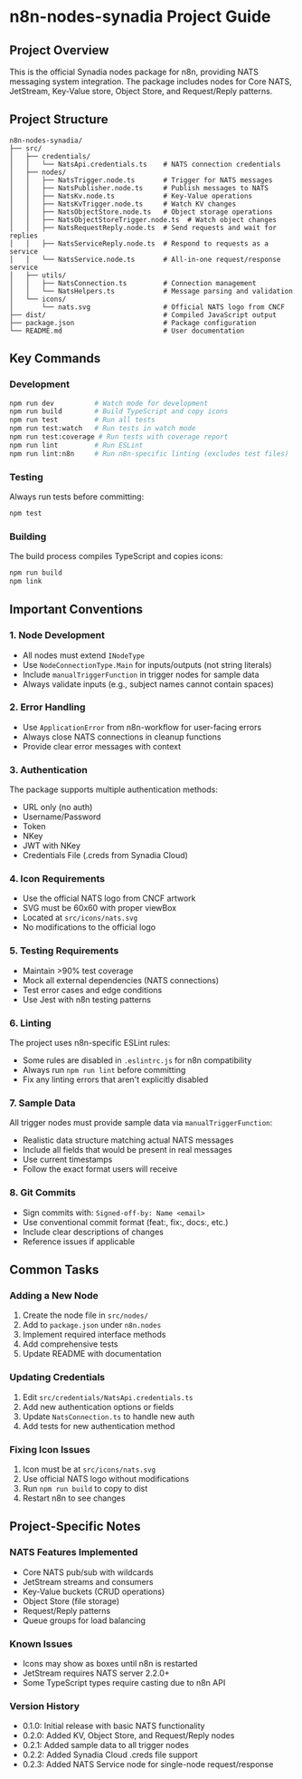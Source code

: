 # n8n-nodes-synadia Project Guide

## Project Overview
This is the official Synadia nodes package for n8n, providing NATS messaging system integration. The package includes nodes for Core NATS, JetStream, Key-Value store, Object Store, and Request/Reply patterns.

## Project Structure
```
n8n-nodes-synadia/
├── src/
│   ├── credentials/
│   │   └── NatsApi.credentials.ts    # NATS connection credentials
│   ├── nodes/
│   │   ├── NatsTrigger.node.ts       # Trigger for NATS messages
│   │   ├── NatsPublisher.node.ts     # Publish messages to NATS
│   │   ├── NatsKv.node.ts            # Key-Value operations
│   │   ├── NatsKvTrigger.node.ts     # Watch KV changes
│   │   ├── NatsObjectStore.node.ts   # Object storage operations
│   │   ├── NatsObjectStoreTrigger.node.ts  # Watch object changes
│   │   ├── NatsRequestReply.node.ts  # Send requests and wait for replies
│   │   ├── NatsServiceReply.node.ts  # Respond to requests as a service
│   │   └── NatsService.node.ts       # All-in-one request/response service
│   ├── utils/
│   │   ├── NatsConnection.ts         # Connection management
│   │   └── NatsHelpers.ts            # Message parsing and validation
│   └── icons/
│       └── nats.svg                  # Official NATS logo from CNCF
├── dist/                             # Compiled JavaScript output
├── package.json                      # Package configuration
└── README.md                         # User documentation
```

## Key Commands

### Development
```bash
npm run dev          # Watch mode for development
npm run build        # Build TypeScript and copy icons
npm run test         # Run all tests
npm run test:watch   # Run tests in watch mode
npm run test:coverage # Run tests with coverage report
npm run lint         # Run ESLint
npm run lint:n8n     # Run n8n-specific linting (excludes test files)
```

### Testing
Always run tests before committing:
```bash
npm test
```

### Building
The build process compiles TypeScript and copies icons:
```bash
npm run build
npm link
```

## Important Conventions

### 1. Node Development
- All nodes must extend `INodeType`
- Use `NodeConnectionType.Main` for inputs/outputs (not string literals)
- Include `manualTriggerFunction` in trigger nodes for sample data
- Always validate inputs (e.g., subject names cannot contain spaces)

### 2. Error Handling
- Use `ApplicationError` from n8n-workflow for user-facing errors
- Always close NATS connections in cleanup functions
- Provide clear error messages with context

### 3. Authentication
The package supports multiple authentication methods:
- URL only (no auth)
- Username/Password
- Token
- NKey
- JWT with NKey
- Credentials File (.creds from Synadia Cloud)

### 4. Icon Requirements
- Use the official NATS logo from CNCF artwork
- SVG must be 60x60 with proper viewBox
- Located at `src/icons/nats.svg`
- No modifications to the official logo

### 5. Testing Requirements
- Maintain >90% test coverage
- Mock all external dependencies (NATS connections)
- Test error cases and edge conditions
- Use Jest with n8n testing patterns

### 6. Linting
The project uses n8n-specific ESLint rules:
- Some rules are disabled in `.eslintrc.js` for n8n compatibility
- Always run `npm run lint` before committing
- Fix any linting errors that aren't explicitly disabled

### 7. Sample Data
All trigger nodes must provide sample data via `manualTriggerFunction`:
- Realistic data structure matching actual NATS messages
- Include all fields that would be present in real messages
- Use current timestamps
- Follow the exact format users will receive

### 8. Git Commits
- Sign commits with: `Signed-off-by: Name <email>`
- Use conventional commit format (feat:, fix:, docs:, etc.)
- Include clear descriptions of changes
- Reference issues if applicable

## Common Tasks

### Adding a New Node
1. Create the node file in `src/nodes/`
2. Add to `package.json` under `n8n.nodes`
3. Implement required interface methods
4. Add comprehensive tests
5. Update README with documentation

### Updating Credentials
1. Edit `src/credentials/NatsApi.credentials.ts`
2. Add new authentication options or fields
3. Update `NatsConnection.ts` to handle new auth
4. Add tests for new authentication method

### Fixing Icon Issues
1. Icon must be at `src/icons/nats.svg`
2. Use official NATS logo without modifications
3. Run `npm run build` to copy to dist
4. Restart n8n to see changes

## Project-Specific Notes

### NATS Features Implemented
- Core NATS pub/sub with wildcards
- JetStream streams and consumers
- Key-Value buckets (CRUD operations)
- Object Store (file storage)
- Request/Reply patterns
- Queue groups for load balancing

### Known Issues
- Icons may show as boxes until n8n is restarted
- JetStream requires NATS server 2.2.0+
- Some TypeScript types require casting due to n8n API

### Version History
- 0.1.0: Initial release with basic NATS functionality
- 0.2.0: Added KV, Object Store, and Request/Reply nodes
- 0.2.1: Added sample data to all trigger nodes
- 0.2.2: Added Synadia Cloud .creds file support
- 0.2.3: Added NATS Service node for single-node request/response
